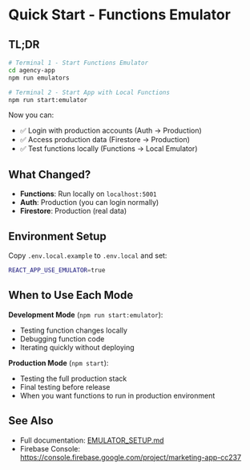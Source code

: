 # Quick Start - Functions Emulator

## TL;DR

```bash
# Terminal 1 - Start Functions Emulator
cd agency-app
npm run emulators

# Terminal 2 - Start App with Local Functions
npm run start:emulator
```

Now you can:
- ✅ Login with production accounts (Auth → Production)
- ✅ Access production data (Firestore → Production)
- ✅ Test functions locally (Functions → Local Emulator)

## What Changed?

- **Functions**: Run locally on `localhost:5001`
- **Auth**: Production (you can login normally)
- **Firestore**: Production (real data)

## Environment Setup

Copy `.env.local.example` to `.env.local` and set:
```bash
REACT_APP_USE_EMULATOR=true
```

## When to Use Each Mode

**Development Mode** (`npm run start:emulator`):
- Testing function changes locally
- Debugging function code
- Iterating quickly without deploying

**Production Mode** (`npm start`):
- Testing the full production stack
- Final testing before release
- When you want functions to run in production environment

## See Also

- Full documentation: [EMULATOR_SETUP.md](./EMULATOR_SETUP.md)
- Firebase Console: https://console.firebase.google.com/project/marketing-app-cc237

